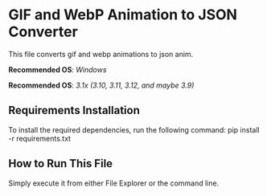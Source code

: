 # GIF and WebP Animation to JSON Converter

This file converts gif and webp animations to json anim.

**Recommended OS**: _Windows_

**Recommended OS**: _3.1x (3.10, 3.11, 3.12, and maybe 3.9)_

## Requirements Installation

To install the required dependencies, run the following command:
pip install -r requirements.txt

## How to Run This File

Simply execute it from either File Explorer or the command line.